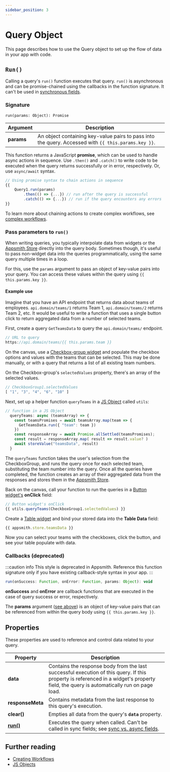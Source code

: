 ```yaml
---
sidebar_position: 3
---
```

# Query Object

This page describes how to use the Query object to set up the flow of data in your app with code.

## `Run()`

Calling a query's `run()` function executes that query. `run()` is asynchronous and can be promise-chained using the callbacks in the function signature. It can't be used in [synchronous fields](/core-concepts/writing-code/workflows#display-data-from-async-js-function).

### Signature

```
run(params: Object): Promise
```

| Argument      | Description                                                                                         |
| ------------- | --------------------------------------------------------------------------------------------------- |
| **params**    | An object containing key-value pairs to pass into the query. Accessed with `{{ this.params.key }}`. |


This function returns a JavaScript **promise**, which can be used to handle async actions in sequence. Use `.then()` and `.catch()` to write code to be executed when the query returns successfully or in error, respectively. Or, use `async/await` syntax.

```javascript
// Using promise syntax to chain actions in sequence
{{
    Query1.run(params)
        .then(() => {...}) // run after the query is successful
        .catch(() => {...}) // run if the query encounters any errors
}}
```

To learn more about chaining actions to create complex workflows, see [complex workflows](/core-concepts/writing-code/workflows#complex-workflows).

### Pass parameters to `run()`

When writing queries, you typically interpolate data from widgets or the [Appsmith Store](/reference/appsmith-framework/widget-actions/store-value) directly into the query body. Sometimes though, it's useful to pass non-widget data into the queries programmatically, using the same query multiple times in a loop.

For this, use the `params` argument to pass an object of key-value pairs into your query. You can access these values within the query using `{{ this.params.key }}`.

#### Example use

Imagine that you have an API endpoint that returns data about teams of employees. `api.domain/teams/1` returns Team 1, `api.domain/teams/2` returns Team 2, etc. It would be useful to write a function that uses a single button click to return aggregated data from a number of selected teams.

First, create a query `GetTeamsData` to query the `api.domain/teams/` endpoint.

```javascript
// URL to query
https://api.domain/teams/{{ this.params.team }}
```

On the canvas, use a [Checkbox-group widget](/reference/widgets/checkbox-group/) and populate the checkbox options and values with the teams that can be selected. This may be done manually, or with a query that returns a list of all existing team numbers.

On the Checkbox-group's `selectedValues` property, there's an array of the selected values.

```javascript
// CheckboxGroup1.selectedValues
[ "1", "3", "4", "6", "10" ]
```

Next, set up a helper function `queryTeams` in a [JS Object](/core-concepts/writing-code/javascript-editor-beta) called `utils`:

```javascript
// function in a JS Object
  queryTeams: async (teamsArray) => {
    const teamsPromises = await teamsArray.map(team => {
      GetTeamsData.run({ "team": team })
    })
    const responseArray = await Promise.allSettled(teamsPromises);
    const result = responseArray.map( result => result.value? )
    await storeValue("teamsData", result)
  }
```

The `queryTeams` function takes the user's selection from the CheckboxGroup, and runs the query once for each selected team, substituting the team number into the query. Once all the queries have completed, the function creates an array of their aggregated data from the responses and stores them in the [Appsmith Store](/reference/appsmith-framework/widget-actions/store-value).

Back on the canvas, call your function to run the queries in a [Button widget's](/reference/widgets/button) **onClick** field:

```javascript
// Button widget's onClick
{{ utils.queryTeams(CheckboxGroup1.selectedValues) }}
```

Create a [Table widget](/reference/widgets/table) and bind your stored data into the **Table Data** field:

```javascript
{{ appsmith.store.teamsData }}
```

Now you can select your teams with the checkboxes, click the button, and see your table populate with data.

### Callbacks (deprecated)

:::caution info
This style is deprecated in Appsmith. Reference this function signature only if you have existing callback-style syntax in your app.
:::

```javascript
run(onSuccess: Function, onError: Function, params: Object): void
```

**onSuccess** and **onError** are callback functions that are executed in the case of query success or error, respectively.

The **params** argument ([see above](#pass-parameters-to-run)) is an object of key-value pairs that can be referenced from within the query body using `{{ this.params.key }}`.

## Properties

These properties are used to reference and control data related to your query.

| Property         | Description                                                                                  |
| ---------------- | -------------------------------------------------------------------------------------------- |
| **data**         | Contains the response body from the last successful execution of this query. If this property is referenced in a widget's property field, the query is automatically run on page load. |
| **responseMeta** | Contains metadata from the last response to this query's execution.                          |
| **clear()**      | Empties all data from the query's **`data`** property.                                       |
| [**run()**](#signature) | Executes the query when called. Can't be called in sync fields; see [sync vs. async fields](/core-concepts/writing-code/workflows#display-data-from-async-js-function). |

## Further reading

- [Creating Workflows](https://docs.appsmith.com/core-concepts/writing-code/workflows#complex-workflows)
- [JS Objects](/core-concepts/writing-code/javascript-editor-beta)